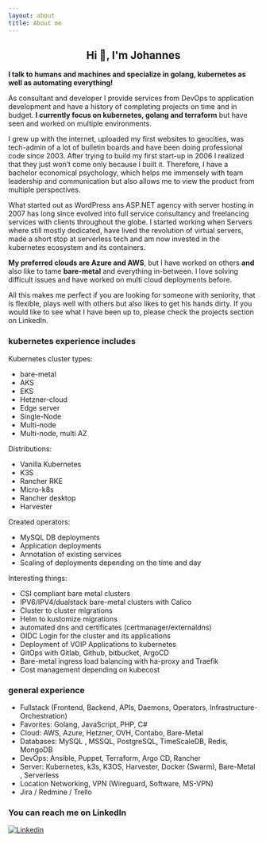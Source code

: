 ```yaml
---
layout: about
title: About me
---
```


<h2 align="center">Hi 👋, I'm Johannes</h2>

**I talk to humans and machines and specialize in golang, kubernetes as well as automating everything!**

As consultant and developer I provide services from DevOps to application development and have a history of completing projects on time and in budget. **I currently focus on kubernetes, golang and terraform** but have seen and worked on multiple environments.

I grew up with the internet, uploaded my first websites to geocities, was tech-admin of a lot of bulletin boards and have been doing professional code since 2003. After trying to build my first start-up in 2006 I realized that they just won’t come only because I built it. Therefore, I have a bachelor economical psychology, which helps me immensely with team leadership and communication but also allows me to view the product from multiple perspectives.
 
What started out as WordPress ans ASP.NET agency with server hosting in 2007 has long since evolved into full service consultancy and freelancing services with clients throughout the globe. I started working when Servers where still mostly dedicated, have lived the revolution of virtual servers, made a short stop at serverless tech and am now invested in the kubernetes ecosystem and its containers. 

**My preferred clouds are Azure and AWS**, but I have worked on others **and** also like to tame **bare-metal** and everything in-between. I love solving difficult issues and have worked on multi cloud deployments before.

All this makes me perfect if you are looking for someone with seniority, that is flexible, plays well with others but also likes to get his hands dirty. If you would like to see what I have been up to, please check the projects section on LinkedIn.

### kubernetes experience includes

Kubernetes cluster types:

- bare-metal
- AKS
- EKS
- Hetzner-cloud
- Edge server
- Single-Node
- Multi-node
- Multi-node, multi AZ

Distributions:

- Vanilla Kubernetes
- K3S
- Rancher RKE
- Micro-k8s
- Rancher desktop
- Harvester

Created operators:

- MySQL DB deployments
- Application deployments
- Annotation of existing services
- Scaling of deployments depending on the time and day

Interesting things:

- CSI compliant bare metal clusters
- IPV6/IPV4/dualstack bare-metal clusters with Calico
- Cluster to cluster migrations
- Helm to kustomize migrations
- automated dns and certificates (certmanager/externaldns)
- OIDC Login for the cluster and its applications
- Deployment of VOIP Applications to kubernetes
- GitOps with Gitlab, Github, bitbucket, ArgoCD
- Bare-metal ingress load balancing with ha-proxy and Traefik
- Cost management depending on kubecost


### general experience

- Fullstack (Frontend, Backend, APIs, Daemons, Operators, Infrastructure-Orchestration)
- Favorites: Golang, JavaScript, PHP, C#
- Cloud: AWS, Azure, Hetzner, OVH, Contabo, Bare-Metal
- Databases: MySQL , MSSQL, PostgreSQL, TimeScaleDB, Redis, MongoDB
- DevOps: Ansible, Puppet, Terraform, Argo CD, Rancher
- Server: Kubernetes, k3s, K3OS, Harvester, Docker (Swarm), Bare-Metal , Serverless
- Location Networking, VPN (Wireguard, Software, MS-VPN)
- Jira / Redmine / Trello


### You can reach me on LinkedIn

[![Linkedin](https://img.shields.io/badge/linkedin%20-%230077B5.svg?&style=for-the-badge&logo=linkedin&logoColor=white)](http://www.hoelzel.it/)

